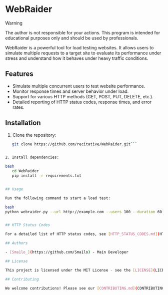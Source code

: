 # WebRaider

> [!WARNING]
> The author is not responsible for your actions. This program is intended for educational purposes only and should be used by professionals.

WebRaider is a powerful tool for load testing websites. It allows users to simulate multiple requests to a target site to evaluate its performance under stress and understand how it behaves under heavy traffic conditions.

## Features

- Simulate multiple concurrent users to test website performance.
- Monitor response times and server behavior under load.
- Support for various HTTP methods (GET, POST, PUT, DELETE, etc.).
- Detailed reporting of HTTP status codes, response times, and error rates.

## Installation

1. Clone the repository:

```bash
   git clone https://github.com/recitative/WebRaider.git```


2. Install dependencies:

bash
   cd WebRaider
   pip install -r requirements.txt


## Usage

Run the following command to start a load test:

bash
python webraider.py --url http://example.com --users 100 --duration 60


## HTTP Status Codes

For a detailed list of HTTP status codes, see [HTTP_STATUS_CODES.md](HTTP_STATUS_CODES.md).

## Authors

- [Sma1lo_](https://github.com/Sma1lo) - Main Developer

## License

This project is licensed under the MIT License - see the [LICENSE](LICENSE) file for details.

## Contributing

We welcome contributions! Please see our [CONTRIBUTING.md](CONTRIBUTING.md) for more details.
